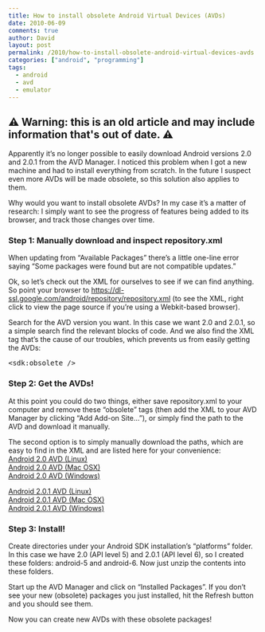 ```yaml
---
title: How to install obsolete Android Virtual Devices (AVDs)
date: 2010-06-09
comments: true
author: David
layout: post
permalink: /2010/how-to-install-obsolete-android-virtual-devices-avds
categories: ["android", "programming"]
tags:
  - android
  - avd
  - emulator
---
```


## ⚠️ Warning: this is an old article and may include information that's out of date. ⚠️

Apparently it&#8217;s no longer possible to easily download Android versions 2.0 and 2.0.1 from the AVD Manager. I noticed this problem when I got a new machine and had to install everything from scratch. In the future I suspect even more AVDs will be made obsolete, so this solution also applies to them.

Why would you want to install obsolete AVDs? In my case it&#8217;s a matter of research: I simply want to see the progress of features being added to its browser, and track those changes over time.

### Step 1: Manually download and inspect repository.xml

When updating from &#8220;Available Packages&#8221; there&#8217;s a little one-line error saying &#8220;Some packages were found but are not compatible updates.&#8221;

Ok, so let&#8217;s check out the XML for ourselves to see if we can find anything. So point your browser to <https://dl-ssl.google.com/android/repository/repository.xml> (to see the XML, right click to view the page source if you&#8217;re using a Webkit-based browser).

Search for the AVD version you want. In this case we want 2.0 and 2.0.1, so a simple search find the relevant blocks of code. And we also find the XML tag that&#8217;s the cause of our troubles, which prevents us from easily getting the AVDs:

<pre name="code" class="xml">&lt;sdk:obsolete /&gt;
</pre>

### Step 2: Get the AVDs!

At this point you could do two things, either save repository.xml to your computer and remove these &#8220;obsolete&#8221; tags (then add the XML to your AVD Manager by clicking &#8220;Add Add-on Site&#8230;&#8221;), or simply find the path to the AVD and download it manually.

The second option is to simply manually download the paths, which are easy to find in the XML and are listed here for your convenience:  
[Android 2.0 AVD (Linux)][1]  
[Android 2.0 AVD (Mac OSX)][2]  
[Android 2.0 AVD (Windows)][3]

[Android 2.0.1 AVD (Linux)][4]  
[Android 2.0.1 AVD (Mac OSX)][5]  
[Android 2.0.1 AVD (Windows)][6]

### Step 3: Install!

Create directories under your Android SDK installation&#8217;s &#8220;platforms&#8221; folder. In this case we have 2.0 (API level 5) and 2.0.1 (API level 6), so I created these folders: android-5 and android-6. Now just unzip the contents into these folders.

Start up the AVD Manager and click on &#8220;Installed Packages&#8221;. If you don&#8217;t see your new (obsolete) packages you just installed, hit the Refresh button and you should see them.

Now you can create new AVDs with these obsolete packages!

[1]: https://dl-ssl.google.com/android/repository/android-2.0_r01-linux.zip
[2]: https://dl-ssl.google.com/android/repository/android-2.0_r01-macosx.zip
[3]: https://dl-ssl.google.com/android/repository/android-2.0_r01-windows.zip
[4]: https://dl-ssl.google.com/android/repository/android-2.0.1_r01-linux.zip
[5]: https://dl-ssl.google.com/android/repository/android-2.0.1_r01-macosx.zip
[6]: https://dl-ssl.google.com/android/repository/android-2.0.1_r01-windows.zip
